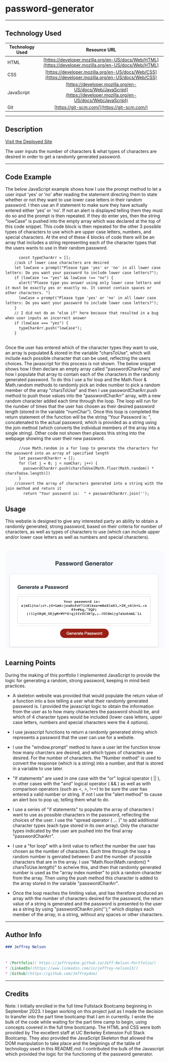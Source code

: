 # password-generator

---

## Technology Used 

| Technology Used         | Resource URL           | 
| ------------- |:-------------:| 
| HTML    | [https://developer.mozilla.org/en-US/docs/Web/HTML](https://developer.mozilla.org/en-US/docs/Web/HTML) | 
| CSS     | [https://developer.mozilla.org/en-US/docs/Web/CSS](https://developer.mozilla.org/en-US/docs/Web/CSS)      |
| JavaScript     | [https://developer.mozilla.org/en-US/docs/Web/JavaScript](https://developer.mozilla.org/en-US/docs/Web/JavaScript)      |   
| Git | [https://git-scm.com/](https://git-scm.com/)     |    

---

## Description

[Visit the Deployed Site](https://jeffreydne.github.io/Jeff-Nelson-password-generator)

The user inputs the number of characters &amp; what types of characters are desired in order to get a randomly generated password.


---

## Code Example

The below JavaScript example shows how I use the prompt method to let a user input 'yes' or 'no' after reading the statement directing them to state whether or not they want to use lower case letters in their random password. I then use an if statement to make sure they have actually entered either 'yes' or 'no'. If not an alert is displayed telling them they must do so and the prompt is then repeated. If they do enter yes, then the string "lowCase" is pushed into the empty array which was declared at the top of this code snippet. This code block is then repeated for the other 3 possible types of characters to use which are upper case letters, numbers, and special characters. At the end of these 4 blocks of code there will be an array that includes a string representing each of the character types that the users wants to use in their random password.

```JS
      const typeCharArr = [];
    //ask if lower case characters are desired
    let lowCase = prompt("Please type 'yes' or 'no' in all lower case letters: Do you want your password to include lower case letters?");
    if (lowCase !== "yes" && lowCase !== "no") {
      alert("Please type you answer using only lower case letters and it must be exactly yes or exactly no. It cannot contain spaces or other characters. ")
      lowCase = prompt("Please type 'yes' or 'no' in all lower case letters: Do you want your password to include lower case letters?");
    } 
    // I did not do an "else if" here because that resulted in a bug when user inputs an incorrect answer
    if (lowCase === "yes") {
      typeCharArr.push("lowCase");
    }
 
```
Once the user has entered which of the character types they want to use, an array is populated & stored in the variable "charsToUse", which will include each possible character that can be used, reflecting the users choices.  The javascript for this process is not shown. The below snippet shows how I then declare an empty array called "passwordCharArray" and how I populate that array to contain each of the characters in the randonly generated password. To do this I use a for loop and the Math.floor & Math.random methods to randomly pick an index number to pick a random member of the array "charsToUse" and then I use passwordCharArr.push method to push those values into the "passwordCharArr" array, with a new random character added each time through the loop. The loop will run for the number of times that the user has chosen as their desired password length (stored in the variable "numChar"). Once this loop is completed the return statement of the function will be the string "Your Password is: ", concatenated to the actual password, which is provided as a string using the join method (which converts the individual members of the array into a single string). Other code not shown then places this string into the webpage showing the user their new password.   
```JS
      //use Math.random in a for loop to generate the characters for the password into an array of specified length
      let passwordCharArr = [];
      for (let j = 0; j < numChar; j++) {
        passwordCharArr.push(charsToUse[Math.floor(Math.random() * charsToUse.length)])
      }
    //convert the array of characters generated into a string with the join method and return it
        return "Your password is:  " + passwordCharArr.join('');
```
## Usage

This webstie is designed to give any interested party an ability to obtain a randomly generated, strong password, based on their criteria for number of characters, as well as types of characters to use (which can include upper and/or lower case letters as well as numbers and special characters). 


![ alt text](assets/images/password-generator-screenshot.png)
---

## Learning Points

During the making of this portfolio I implemented JavaScript to provide the logic for generating a random, strong password, keeping in mind best practices. 

* A skeleton website was provided that would populate the return value of a function into a box telling a user what their randomly generated password is. I provided the javascript logic to obtain the information from the user as to how many characters the password should be, and which of 4 character types would be included (lower case letters, upper case letters, numbers and special characters were the 4 options).

* I use javascript functions to return a randomly generated string which represents a password that the user can use for a webstie.

* I use the "window.prompt" method to have a user let the function know how many charcters are desired, and which types of characters are desired. For the number of characters. the "Number method" is used to convert the response (which is a string) into a number, and that is stored in a variable to use later.

*  "If statements" are used in one case with the "or" logical operator ( || ), in other cases with the "and" logical operator ( && ) as well as with comparison operators (such as <, >, !==) to be sure the user has entered a valid number or string. If not I use the "alert method" to cause an alert box to pop up, telling them what to do.  

* I use a series of "if statements" to populate the array of characters I want to use as possible characters in the password, reflecting the choices of the user. I use the "spread operator ( ... )" to add additional character types (each type stored in its own array). Only the character types indicated by the user are pushed into the final array "passwordCharArr".

* I use a "for loop" with a limit value to reflect the number the user has chosen as the number of characters. Each time through the loop a random number is genrated between 0 and the number of possible characters that are in the array. I use "Math.floor(Math.random() * charsToUse.lentgth)" to acheive this, and then that randomly generated number is used as the "array index number" to pick a random character from the array. Then using the push method this character is added to the array stored in the variable "passwordCharArr".

* Once the loop reaches the limiting value, and has therefore produced an array with the number of characters desired for the password, the return value of a string is generated and the password is presented to the user as a string by using "passwordCharArr.join('');" which displays each member of the array, in a string,  without any spaces or other characters. 
---

## Author Info

```md
### Jeffrey Nelson


* [Portfolio]( https://jeffreydne.github.io/Jeff-Nelson-Portfolio/)
* [LinkedIn](https://www.linkedin.com/in/jeffrey-nelson13/)
* [Github](https://github.com/Jeffreydne)
```

---
## Credits

Note: I initially enrolled in the full time Fullstack Bootcamp beginning in September 2023. I began working on this project just as I made the decision to transfer into the part time bootcamp that I am in currently. I wrote the bulk of the code while waiting for the part time camp to begin, using concepts covered in the full time bootcamp. The HTML and CSS were both provided by The excellent staff at UC Berkeley Extension Full Stack Bootcamp. They also provided the JavaScript Skeleton that allowed the DOM manipulation to take place and the beginings of the table of technology used in this README.md. I contributed the bulk of the Javascript which provided the logic for the functioning of the password generator.

